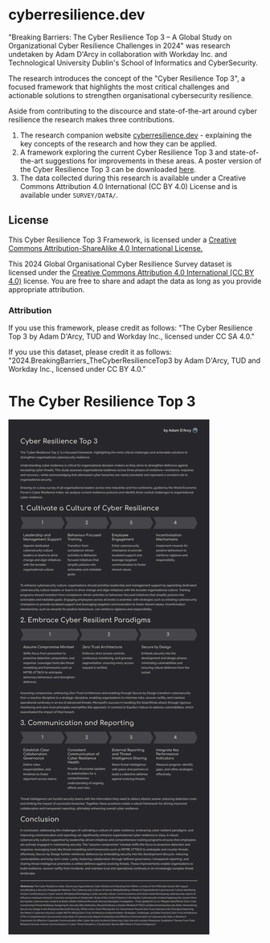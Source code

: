 # cyberresilience.dev

"Breaking Barriers: The Cyber Resilience Top 3 – A Global Study on Organizational Cyber Resilience Challenges in 2024" was research undetaken by Adam D'Arcy in collaboration with Workday Inc. and Technological University Dublin's School of Informatics and CyberSecurity.

The research introduces the concept of the "Cyber Resilience Top 3", a focused framework that highlights the most critical challenges and actionable solutions to strengthen organisational cybersecurity resilience.

Aside from contributing to the discource and state-of-the-art around cyber resilience the research makes three contributions.

1. The research companion website [cyberresilience.dev](https://cyberresilience.dev/) - explaining the key
concepts of the research and how they can be applied.
2. A framework exploring the current Cyber Resilience Top 3 and state-of-the-art suggestions for improvements in these areas. A poster version of the Cyber Resilience Top 3 can be downloaded [here](/Cyber%20Resilience%20Top%203/Cyber-Resilience-Top-3.Poster.pdf).
3. The data collected during this research is available under a Creative Commons Attribution 4.0 International (CC BY 4.0) License and is available under `SURVEY/DATA/`. 

## License
This Cyber Resilience Top 3 Framework, is licensed under a [Creative Commons Attribution-ShareAlike 4.0 International License.](https://creativecommons.org/licenses/by-sa/4.0/)

This 2024 Global Organisational Cyber Resilience Survey dataset is licensed under the [Creative Commons Attribution 4.0 International (CC BY 4.0)](https://creativecommons.org/licenses/by/4.0/) license. You are free to share and adapt the data as long as you provide appropriate attribution.

### Attribution
If you use this framework, please credit as follows: 
"The Cyber Resilience Top 3 by Adam D'Arcy, TUD and Workday Inc., licensed under CC SA 4.0."

If you use this dataset, please credit it as follows:
"2024.BreakingBarriers_TheCyberResilienceTop3 by Adam D'Arcy, TUD and Workday Inc., licensed under CC BY 4.0."

# The Cyber Resilience Top 3
![The Cyber Resilience Top 3](/Cyber%20Resilience%20Top%203/PNG/Cyber-Resilience-Top-3-POSTER.png)

